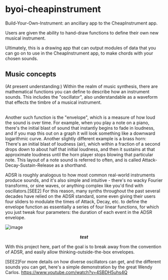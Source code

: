# byoi-cheapinstrument
Build-Your-Own-Instrument: an ancillary app to the CheapInstrument app.

Users are given the ability to hand-draw functions to define their own new musical instrument.

Ultimately, this is a drawing app that can output modules of data that you can go on to use in the CheapInstrument app, to make chords with your chosen sounds.

<h2>Music concepts</h2>
(At present understanding:) Within the realm of music synthesis, there are mathematical functions you can define to describe how an instrument sounds. This includes the "oscillator", also understandable as a waveform that effects the timbre of a musical instrument.

<br>Another such function is the "envelope", which is a measure of how loud the sound is over time. For example, when you play a note on a piano, there's the initial blast of sound that instantly begins to fade in loudness, and if you map this out on a graph it will look something like a downward logarithmic curve. Another slightly different example is a brass horn: There's an initial blast of loudness (air), which within a fraction of a second drops down to about half that initial loudness, and then it sustains at that approximate loudness until the horn player stops blowing that particular note. This layout of a note sound is referred to often, and is called Attack-Decay-Sustain-Release as a shorthand.

ADSR is roughly analogous to how most common real-world instruments produce sounds, and it's also simple and intuitive - there's no wacky Fourier transforms, or sine waves, or anything complex like you'd find with oscillators.[SEE2] For this reason, many synths throughout the past several decades have relied on the ADSR standard, some even giving their users four sliders to modulate the times of Attack, Decay, etc. to define the envelope function as essentially a series of four linear functions, for which you just tweak four parameters: the duration of each event in the ADSR envelope.

![image](https://user-images.githubusercontent.com/91765107/138204008-a2f45fa9-1cce-4a31-b63d-83716403153b.png)
<p align="center"><b><i>test</i></b></p>


With this project here, part of the goal is to break away from the convention of ADSR, and easily allow thinking-outside-the-box envelopes.


[SEE2]For more details on how diverse oscillators can get, and the different sounds you can get, here's a simple demonstration by the great Wendy Carlos. https://www.youtube.com/watch?v=4SBDH5uhs4Q
